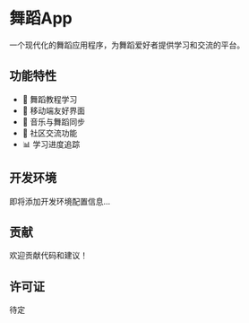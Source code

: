 # 舞蹈App

一个现代化的舞蹈应用程序，为舞蹈爱好者提供学习和交流的平台。

## 功能特性

- 🕺 舞蹈教程学习
- 📱 移动端友好界面
- 🎵 音乐与舞蹈同步
- 👥 社区交流功能
- 📊 学习进度追踪

## 开发环境

即将添加开发环境配置信息...

## 贡献

欢迎贡献代码和建议！

## 许可证

待定

